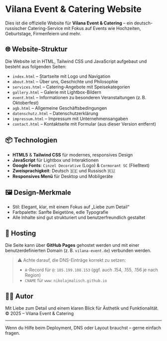 # Vilana Event & Catering Website

Dies ist die offizielle Website für **Vilana Event & Catering** – ein deutsch-russischer Catering-Service mit Fokus auf Events wie Hochzeiten, Geburtstage, Firmenfeiern und mehr.

## 🌐 Website-Struktur

Die Website ist in HTML, Tailwind CSS und JavaScript aufgebaut und besteht aus folgenden Seiten:

- `index.html` – Startseite mit Logo und Navigation
- `about.html` – Über uns, Geschichte und Philosophie
- `services.html` – Catering-Angebote mit Speisekategorien
- `gallery.html` – Galerie mit Lightbox-Bildern
- `event.html` – Informationen zu besonderen Veranstaltungen (z. B. Oktoberfest)
- `agb.html` – Allgemeine Geschäftsbedingungen
- `datenschutz.html` – Datenschutzerklärung
- `impressum.html` – Impressum mit Unternehmensangaben
- `contact.html` – Kontaktseite mit Formular (aus dieser Version entfernt)

## 📦 Technologien

- **HTML5** & **Tailwind CSS** für modernes, responsives Design
- **JavaScript** für Lightbox und Interaktionen
- **Google Fonts**: `Cinzel Decorative` (Logo) & `Cormorant SC` (Fließtext)
- **Zweisprachigkeit**: Deutsch 🇩🇪 und Russisch 🇷🇺
- **Responsives Menü** für Desktop und Mobilgeräte

## 🖼️ Design-Merkmale

- Stil: Elegant, klar, mit einem Fokus auf „Liebe zum Detail“
- Farbpalette: Sanfte Beigetöne, edle Typografie
- Alle Inhalte sind gut strukturiert und benutzerfreundlich gestaltet

## 🚀 Hosting

Die Seite kann über **GitHub Pages** gehostet werden und mit einer benutzerdefinierten Domain (z. B. `vilana-event.de`) verbunden werden.

> ⚠️ Achte darauf, die DNS-Einträge korrekt zu setzen:
> - `A`-Record für `@`: `185.199.108.153` (ggf. auch .154, .155, .156 je nach Region)
> - `CNAME` für `www`: `nikolajmalisch.github.io`

## 🧑‍💻 Autor


Mit Liebe zum Detail und einem klaren Blick für Ästhetik und Funktionalität.  
© 2025 – Vilana Event & Catering

---

Wenn du Hilfe beim Deployment, DNS oder Layout brauchst – gerne einfach fragen.
